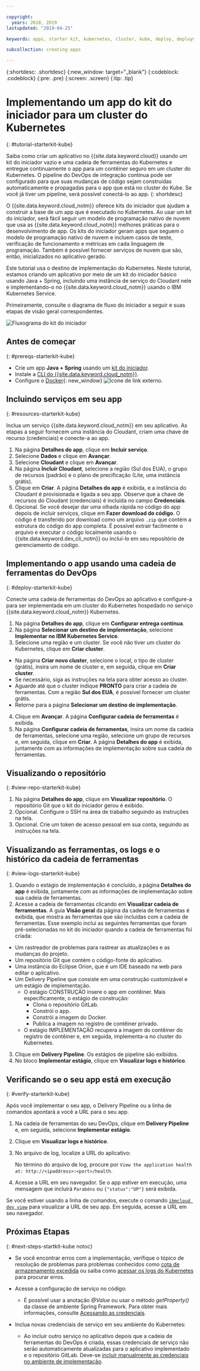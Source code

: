 ```yaml
---

copyright:
  years: 2018, 2019
lastupdated: "2019-04-25"

keywords: apps, starter kit, kubernetes, cluster, kube, deploy, deployment

subcollection: creating-apps

---
```


{:shortdesc: .shortdesc}
{:new_window: target="_blank"}
{:codeblock: .codeblock}
{:pre: .pre}
{:screen: .screen}
{:tip: .tip}

# Implementando um app do kit do iniciador para um cluster do Kubernetes
{: #tutorial-starterkit-kube}

Saiba como criar um aplicativo no {{site.data.keyword.cloud}} usando um kit do iniciador vazio e uma cadeia de ferramentas do Kubernetes e entregue continuamente o app para um contêiner seguro em um cluster do Kubernetes. O
pipeline do DevOps de integração contínua pode ser configurado para que suas mudanças de código sejam construídas
automaticamente e propagadas para o app que está no cluster do Kube. Se você já tiver um pipeline, será possível
conectá-lo ao app.
{: shortdesc}

O {{site.data.keyword.cloud_notm}} oferece kits do iniciador que ajudam a construir a base de um app
que é executado no Kubernetes. Ao usar um kit do iniciador, será fácil seguir um modelo de programação nativo de nuvem que usa as {{site.data.keyword.cloud_notm}} melhores práticas para o desenvolvimento de app. Os kits do iniciador geram apps que seguem o modelo de programação nativo de nuvem e incluem casos de teste, verificação
de funcionamento e métricas em cada linguagem de programação. Também é possível fornecer serviços de nuvem que são,
então, inicializados no aplicativo gerado.

Este tutorial usa o destino de implementação do Kubernetes. Neste tutorial, estamos criando um aplicativo por meio de um kit do iniciador básico usando Java + Spring, incluindo uma instância de serviço do Cloudant nele e implementando-o no {{site.data.keyword.cloud_notm}} usando o IBM Kubernetes Service.

Primeiramente, consulte o diagrama de fluxo do iniciador a seguir e suas etapas de visão geral correspondentes.

![Fluxograma do kit do iniciador](../images/starterkit-flow.png) 

## Antes de começar
{: #prereqs-starterkit-kube}

* Crie um app **Java + Spring** usando um [kit do iniciador](/docs/apps/tutorials?topic=creating-apps-tutorial-starterkit).
* Instale a [CLI do {{site.data.keyword.cloud_notm}}](/docs/cli?topic=cloud-cli-ibmcloud-cli).
* Configure o [Docker](https://www.docker.com/get-started){: new_window} ![Ícone de link externo](../../icons/launch-glyph.svg "Ícone de link externo").

## Incluindo serviços em seu app
{: #resources-starterkit-kube}

Inclua um serviço {{site.data.keyword.cloud_notm}} em seu aplicativo. As etapas a seguir
fornecem uma instância do Cloudant, criam uma chave de recurso (credenciais) e conecte-a ao app.

1. Na página **Detalhes do app**, clique em **Incluir serviço**.
2. Selecione **Dados** e clique em **Avançar**.
3. Selecione **Cloudant** e clique em **Avançar**.
4. Na página **Incluir Cloudant**, selecione a região (Sul dos EUA), o grupo de recursos
(padrão) e o plano de precificação (Lite, uma instância grátis).
5. Clique em **Criar**. A página **Detalhes do app** é exibida, e a instância do Cloudant é provisionada e ligada a seu app. Observe que a chave de recursos do Cloudant (credenciais) é
incluída no campo **Credenciais**.
6. Opcional. Se você desejar dar uma olhada rápida no código do app depois de incluir serviços, clique em **Fazer download do código**. O código é transferido por download como um arquivo `.zip` que contém a estrutura do código do app completa. É possível extrair facilmente o arquivo e executar o código localmente usando o {{site.data.keyword.dev_cli_notm}} ou incluí-lo em seu repositório de gerenciamento de código.

## Implementando o app usando uma cadeia de ferramentas do DevOps
{: #deploy-starterkit-kube}

Conecte uma cadeia de ferramentas do DevOps ao aplicativo e configure-a para ser implementada em um cluster do
Kubernetes hospedado no serviço {{site.data.keyword.cloud_notm}} Kubernetes.

1. Na página **Detalhes do app**, clique em **Configurar entrega contínua**.
2. Na página **Selecionar um destino de implementação**, selecione **Implementar no IBM Kubernetes Service**.
3. Selecione uma região e um cluster. Se você não tiver um cluster do Kubernetes, clique em **Criar cluster**.
  * Na página **Criar novo cluster**, selecione o local, o tipo de cluster (grátis), insira
um nome de cluster e, em seguida, clique em **Criar cluster**.
  * Se necessário, siga as instruções na tela para obter acesso ao cluster.
  * Aguarde até que o cluster indique **PRONTO** para criar a cadeia de ferramentas. Com a
região **Sul dos EUA**, é possível fornecer um cluster grátis.
  * Retorne para a página **Selecionar um destino de implementação**.
4. Clique em **Avançar**. A página **Configurar cadeia de ferramentas** é exibida.
5. Na página **Configurar cadeia de ferramentas**, insira um nome da cadeia de ferramentas,
selecione uma região, selecione um grupo de recursos e, em seguida, clique em **Criar**. A página **Detalhes do app** é exibida, juntamente com as informações de implementação sobre sua cadeia de ferramentas.

## Visualizando o repositório
{: #view-repo-starterkit-kube}

1. Na página **Detalhes do app**, clique em **Visualizar repositório**. O
repositório Git que o kit do iniciador gerou é exibido.
2. Opcional. Configure o SSH na área de trabalho seguindo as instruções na tela.
3. Opcional. Crie um token de acesso pessoal em sua conta, seguindo as instruções na tela.

## Visualizando as ferramentas, os logs e o histórico da cadeia de ferramentas
{: #view-logs-starterkit-kube}

1. Quando o estágio de implementação é concluído, a página **Detalhes do app** é exibida, juntamente com as informações de implementação sobre sua cadeia de ferramentas.
2. Acesse a cadeia de ferramentas clicando em **Visualizar cadeia de ferramentas**. A guia **Visão geral** da página da cadeia de ferramentas é exibida, que mostra as ferramentas que são
incluídas com a cadeia de ferramentas. Esse exemplo inclui as seguintes ferramentas que foram pré-selecionadas no kit do
iniciador quando a cadeia de ferramentas foi criada:
  * Um rastreador de problemas para rastrear as atualizações e as mudanças do projeto.
  * Um repositório Git que contém o código-fonte do aplicativo.
  * Uma instância do Eclipse Orion, que é um IDE baseado na web para editar o aplicativo.
  * Um Delivery Pipeline que consiste em uma construção customizável e um estágio de implementação.
	 * O estágio CONSTRUÇÃO insere o app em contêiner. Mais especificamente, o estágio de construção:
	   * Clona o repositório GitLab.
	   * Constrói o app.
	   * Constrói a imagem do Docker.
	   * Publica a imagem no registro de contêiner privado.
	 * O estágio IMPLEMENTAÇÃO recupera a imagem do contêiner do registro de contêiner e, em seguida,
implementa-a no cluster do Kubernetes.
3. Clique em **Delivery Pipeline**. Os estágios de pipeline são exibidos.
4. No bloco **Implementar estágio**, clique em **Visualizar logs e histórico**.

## Verificando se o seu app está em execução
{: #verify-starterkit-kube}

Após você implementar o seu app, o Delivery Pipeline ou a linha de comandos apontará a você a URL para o seu app.

1. Na cadeia de ferramentas do seu DevOps, clique em **Delivery Pipeline** e, em seguida, selecione **Implementar estágio**.
2. Clique em **Visualizar logs e histórico**.
3. No arquivo de log, localize a URL do aplicativo:

    No término do arquivo de log, procure por `View the application health at: http://<ipaddress>:<port>/health`.

4. Acesse a URL em seu navegador. Se o app estiver em execução, uma mensagem que incluirá `Parabéns` ou `{"status":"UP"}` será exibida.

Se você estiver usando a linha de comandos, execute o comando [`ibmcloud dev view`](/docs/cli/idt?topic=cloud-cli-idt-cli#view) para visualizar a URL de seu app. Em seguida, acesse a URL em seu navegador.

## Próximas Etapas
{: #next-steps-startkit-kube notoc}

* Se você encontrar erros com a implementação, verifique o tópico de resolução de problemas para problemas
conhecidos como [cota de armazenamento excedida](/docs/apps?topic=creating-apps-managingapps#exceed_quota) ou saiba
como [acessar os logs do Kubernetes](/docs/apps?topic=creating-apps-managingapps#access_kube_logs) para procurar erros.

* Acesse a configuração de serviço no código:
	- É possível usar a anotação _@Value_ ou usar o método _getProperty()_ da classe de
ambiente Spring Framework. Para obter mais informações, consulte
[Acessando as credenciais](/docs/java-spring?topic=java-spring-configuration#accessing-credentials).

* Inclua novas credenciais de serviço em seu ambiente do Kubernetes:
	- Ao incluir outro serviço no aplicativo depois que a cadeia de ferramentas do DevOps é criada, essas
credenciais de serviço não serão automaticamente atualizadas para o aplicativo implementado e o repositório GitLab. Deve-se [incluir manualmente as credenciais no ambiente de implementação](/docs/apps?topic=creating-apps-credentials_overview).
